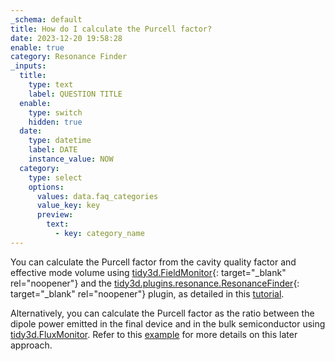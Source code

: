 ```yaml
---
_schema: default
title: How do I calculate the Purcell factor?
date: 2023-12-20 19:58:28
enable: true
category: Resonance Finder
_inputs:
  title:
    type: text
    label: QUESTION TITLE
  enable:
    type: switch
    hidden: true
  date:
    type: datetime
    label: DATE
    instance_value: NOW
  category:
    type: select
    options:
      values: data.faq_categories
      value_key: key
      preview:
        text:
          - key: category_name
---
```

You can calculate the Purcell factor from the cavity quality factor and effective mode volume using [tidy3d.FieldMonitor](https://docs.flexcompute.com/projects/tidy3d/en/latest/_autosummary/tidy3d.FieldMonitor.html){: target="_blank" rel="noopener"}&nbsp;and the&nbsp;[tidy3d.plugins.resonance.ResonanceFinder](https://docs.flexcompute.com/projects/tidy3d/en/latest/_autosummary/tidy3d.plugins.resonance.ResonanceFinder.html#tidy3d.plugins.resonance.ResonanceFinder.html){: target="_blank" rel="noopener"}&nbsp;plugin, as detailed in this [tutorial](https://www.flexcompute.com/tidy3d/examples/notebooks/CavityFOM/).

Alternatively, you can calculate the Purcell factor as the ratio between the dipole power emitted in the final device and in the bulk semiconductor using [tidy3d.FluxMonitor](https://docs.flexcompute.com/projects/tidy3d/en/latest/_autosummary/tidy3d.FluxMonitor.html). Refer to this [example](https://www.flexcompute.com/tidy3d/examples/notebooks/BullseyeCavityPSO/) for more details on this later approach.